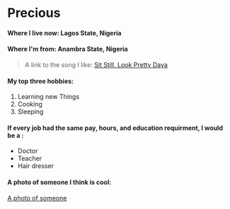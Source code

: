 # Precious

#### Where I live now: Lagos State, Nigeria
#### Where I'm from: Anambra State, Nigeria

> A link to the song I like: [Sit Still, Look Pretty
Daya](https://music.youtube.com/watch?v=qaSQcnl0Zjg&si=ChDXAN1MKZExVXgy)

#### My top three hobbies:

1. Learning new Things
2. Cooking
3. Sleeping

#### If every job had the same pay, hours, and education requirment, I would be a :

- Doctor
- Teacher
- Hair dresser

#### A photo of someone I think is cool:
[A photo of someone](image/me.jpg)